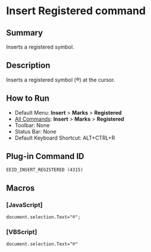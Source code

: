 # Insert Registered command

## Summary

Inserts a registered symbol.

## Description

Inserts a registered symbol (®) at the cursor.

## How to Run

- Default Menu: **Insert** \> **Marks** \> **Registered**
- [All Commands](../tools/all_commands): **Insert** \> **Marks** \> **Registered**
- Toolbar: None
- Status Bar: None
- Default Keyboard Shortcut: ALT+CTRL+R

## Plug-in Command ID

```
EEID_INSERT_REGISTERED (4315)```

## Macros

### \[JavaScript\]

```
document.selection.Text="®";
```

### \[VBScript\]

```
document.selection.Text="®"
```
